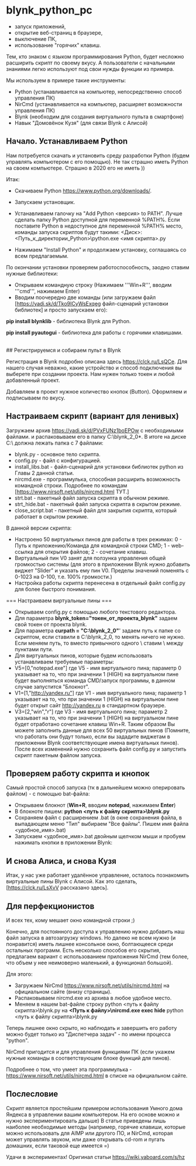 # blynk_python_pc
* запуск приложений, 
* открытие веб-страниц в браузере, 
* выключение ПК,
* использование "горячих" клавиш. 

Тем, кто знаком с языком программирования Python, будет несложно расширить скрипт по своему вкусу. А пользователи с начальными знаниями легко  используют под свои нужды функции из примера.


Мы используем в примере такие инструменты:
* Python (устанавливается на компьютер, непосредственно способ управления ПК)
* NirCmd (устанавливается на компьютер, расширяет возможности управления ПК)
* Blynk (необходим для создания виртуального пульта в смартфоне)
* Навык "Домовёнок Кузя" (для связи Blynk с Алисой)


## Начало. Устанавливаем Python


Нам потребуется скачать и установить среду разработки Python (будем управлять компьютером с его помощью).
 Не так страшно иметь Python на своем компьютере. Страшно в 2020 его не иметь ))

Итак:
* Скачиваем Python https://www.python.org/downloads/.
* Запускаем установщик.
* Устанавливаем галочку на "Add Python <версия> to PATH".
 Лучше сделать папку Python доступной для переменной %PATH%.
 Если поставите Python в недоступное для переменной %PATH% место, команды запуска скриптов будут такими:
 <Диск>:\<Путь_к_директории_Python>\python.exe <имя скрипта>.py

* Нажимаем "Install Python" и продолжаем установку, соглашаясь со всем предлагаемым.

По окончании установки проверяем работоспособность, заодно ставим нужные библиотеки:
* Открываем командную строку (Нажимаем '''Win+R''', вводим '''cmd''', нажимаем Enter)
* Вводим поочередно две команды (или загружаем файл [https://yadi.sk/d/Tko9ICyWsExqeg файл-сценарий установки библиотек] и просто запускаем его):

<b>pip install blynklib</b> - библиотека Blynk для Python.

<b>pip install pyautogui</b> - библиотека для работы с горячими клавишами.

<br style="clear:both">
## Регистрируемся и собираем пульт в Blynk


Регистрация в Blynk подробно описана здесь https://clck.ru/LsQCe. 
 Для нашего случая неважно, какие устройство и способ подключения вы выберете при создании проекта. 
 Нам нужен только токен и любой добавленный проект.<br>

Добавляем в проект нужное количество кнопок (Button). Оформляем и подписываем по вкусу.


## Настраиваем скрипт (вариант для ленивых)

Загружаем архив https://yadi.sk/d/PVxFUNz1boEPOw с необходимыми файлами. и распаковываем его в папку C:\blynk_2_0*. В итоге на диске C:\ должна лежать папка с 7 файлами:
* blynk.py - основное тело скрипта.
* config.py - файл с конфигурацией.
* install_libs.bat - файл-сценарий для установки библиотек python из Главы 2 данной статьи.
* nircmd.exe - программулька, способная расширить возможность командной строки. Подробнее по командам [https://www.nirsoft.net/utils/nircmd.html ТУТ.]
* strt.bat - пакетный файл запуска скрипта в обычном режиме.
* strt_hide.bat - пакетный файл запуска скрипта в скрытом режиме.
* close_script.bat - пакетный файл для закрытия скрипта, который работает в скрытом режиме.

В данной версии скрипта:
* Настроено 50 виртуальных пинов для работы в трех режимах: 0 - Путь к приложению/Команда для командной строки CMD; 1 - web-ссылка для открытия файлов; 2 - сочетание клавиш.
* Виртуальный пин V0 занят для ползунка управления общей громкостью системы (для этого в приложении Blynk нужно добавить виджет "Slider" и указать ему пин V0. Пределы значений поменять с 0-1023 на 0-100, т.е. 100% громкости.)
* Настройка работы скрипта перенесена в отдельный файл config.py для более быстрого понимания.

=== Настраиваем виртуальные пины ===
* Открываем config.py с помощью любого текстового редактора.
* Для параметра <b>blynk_token="токен_от_проекта_blynk"</b> задаем свой токен от проекта blynk.
* Для параметра <b>curpath = "С:\\blynk_2_0"</b>' задаем путь к папке со скриптом, если ставили в C:\blynk_2_0, то менять ничего не нужно. Если меняем путь, то вместо привычного одного \ ставим \\ между пунктами пути.
* Для виртуальных пинов, которые будем использовать устанавливаем требуемые параметры:
* V5=[0,"notepad.exe"] где V5 - имя виртуального пина; параметр 0 указывает на то, что при значении 1 (HIGH) на виртуальном пине будет выполняться команда CMD/запуск программы, в данном случае запустится "Блокнот".
* V1=[1,"http://yandex.ru"] где V1 - имя виртуального пина; параметр 1 указывает на то, что при значении 1 (HIGH) на виртуальном пине будет открыт сайт http://yandex.ru в стандартном браузере.
* V3=[2,"win","r"] где V3 - имя виртуального пина; параметр 2 указывает на то, что при значении 1 (HIGH) на виртуальном пине будет отработано сочетание клавиш Win+R.
Таким образом Вы можете заполнить данные для всех 50 виртуальных пинов (Помните, что работать они будут только, если вы зададите виджетам в приложении Blynk соответствующие имена виртуальных пинов).<br>
После всех изменений нужно сохранить файл config.py и запустить скрипт пакетным файлом запуска.

## Проверяем работу скрипта и кнопок


Самый простой способ запуска (тк в дальнейшем можно оперировать файлом) - с помощью bat-файла:
* Открываем блокнот (<b>Win+R</b>, вводим <b>notepad</b>, нажимаем <b>Enter</b>)
* В блокноте пишем: <b>python <путь к файлу скрипта>\blynk.py</b>
* Сохраняем файл с расширением .bat (в окне сохранения файла, в выпадающем меню "Тип" выбираем "Все файлы". Пишем имя файла <удобное_имя>.bat)
* Запускаем <удобное_имя>.bat двойным щелчком мыши и пробуем нажимать кнопки в приложении Blynk:

## И снова Алиса, и снова Кузя

Итак, у нас уже работает удалённое управление, осталось познакомить виртуальные пины Blynk с Алисой. Как это сделать, [https://clck.ru/LsXvV рассказано здесь].


## Для перфекционистов


И всех тех, кому мешает окно командной строки ;)

Конечно, для постоянного доступа к управлению нужно добавить наш файл запуска в автозагрузку windows. Но далеко не всем нужно (и понравится) иметь лишнее консольное окно, болтающееся среди остальных программ. 
Есть несколько способов его скрытия, предлагаем вариант с использованием приложения NirCmd (тем более, что объем у нее неимоверно маленький, а функционал большой).

Для этого:
* Загружаем NirCmd https://www.nirsoft.net/utils/nircmd.html на официальном сайте (внизу страницы).
* Распаковываем nircmd.exe из архива в любое удобное место.
* Меняем в нашем bat-файле строку 
 python <путь к файлу скрипта>\blynk.py
на 
 <b><Путь к файлу>\nircmd.exe exec hide</b> python <путь к файлу скрипта>\blynk.py

Теперь лишнее окно скрыто, но наблюдать и завершить его работу можно будет только из "Диспетчера задач" - по имени процесса "python".

 NirCmd пригодится и для управления функциями ПК (если укажем нужные команды в соответствующем блоке функций для пинов).

Подробнее о том, что умеет эта программулька - https://www.nirsoft.net/utils/nircmd.html в списке на официальном сайте.


## Послесловие


Скрипт является простейшим примером использования Умного дома Яндекса в управлении вашим компьютером. На его основе можно и нужно экспериментировать дальше)
В статье приведены лишь наиболее необходимые методы (например, горячие клавиши, которые можно использовать для AIMP или другого ПО, и NirCmd, которая может управлять звуком, или даже открывать cd-rom и пугать домашних, если таковой еще имеется =)


Удачи в экспериментах!
Оригинал статьи https://wiki.yaboard.com/s/hz
